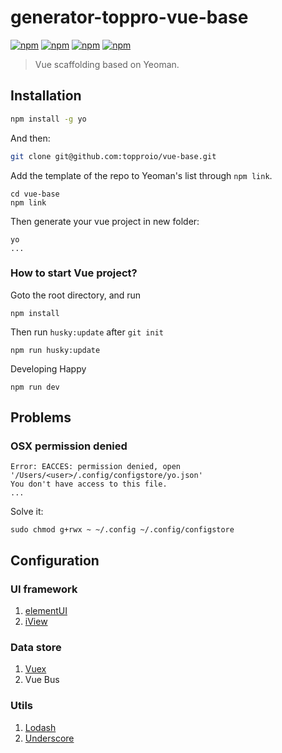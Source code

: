 # generator-toppro-vue-base

[![npm](https://img.shields.io/badge/license-MIT-yellowgreen.svg)]()
[![npm](https://img.shields.io/badge/node-%3E%3D8-blue.svg)]()
[![npm](https://img.shields.io/badge/npm-5.6.0-orange.svg)]()
[![npm](https://img.shields.io/badge/yeoman-2.0.5-brightgreen.svg)]()

> Vue scaffolding based on Yeoman.

## Installation

```bash
npm install -g yo
```

And then:

```bash
git clone git@github.com:topproio/vue-base.git
```

Add the template of the repo to Yeoman's list through `npm link`.

```
cd vue-base
npm link
```

Then generate your vue project in new folder:

```
yo
...
```

### How to start Vue project?

Goto the root directory, and run

```
npm install
```

Then run `husky:update` after `git init`

```
npm run husky:update
```

Developing Happy

```
npm run dev
```

## Problems

### OSX permission denied

```
Error: EACCES: permission denied, open '/Users/<user>/.config/configstore/yo.json'
You don't have access to this file.
...
```

Solve it:

```
sudo chmod g+rwx ~ ~/.config ~/.config/configstore
```

## Configuration

### UI framework

1. [elementUI](http://element-cn.eleme.io/#/zh-CN/component/installation)
2. [iView](https://www.iviewui.com/docs/guide/install)

### Data store

1. [Vuex](https://vuex.vuejs.org/zh/guide/)
2. Vue Bus

### Utils

1. [Lodash](https://lodash.com/docs/4.17.10)
2. [Underscore](https://underscorejs.org/)
